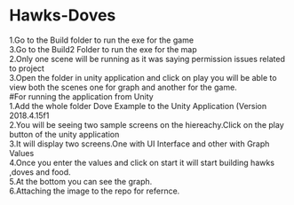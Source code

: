 # Hawks-Doves<br>
1.Go to the Build folder to run the exe for the game<br>
3.Go to the Build2 Folder to run the exe for the map<br>
2.Only one scene will be running as it was saying permission issues related to project<br>
3.Open the folder in unity application and click on play you will be able to view both the scenes one for graph and another for the game.<br>
#For running the application from Unity<br>
1.Add the whole folder Dove Example to the Unity Application (Version 2018.4.15f1<br>
2.You will be seeing two sample screens on the hiereachy.Click on the play button of the unity application<br>
3.It will display two screens.One with UI Interface and other with Graph Values<br>
4.Once you enter the values and click on start it will start building hawks ,doves and food.<br>
5.At the bottom you can see the graph.<br>
6.Attaching the image to the repo for refernce.<br>
